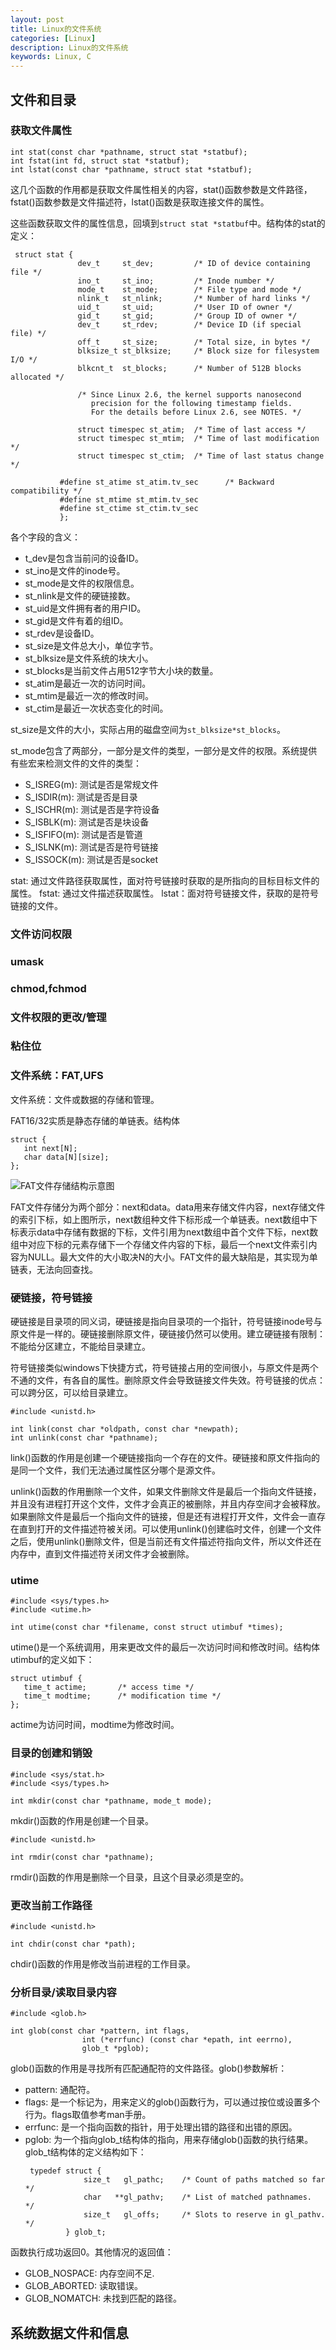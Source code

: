 ```yaml
---
layout: post
title: Linux的文件系统
categories: [Linux]
description: Linux的文件系统
keywords: Linux, C
---
```


## 文件和目录

### 获取文件属性

```
int stat(const char *pathname, struct stat *statbuf);
int fstat(int fd, struct stat *statbuf);
int lstat(const char *pathname, struct stat *statbuf);
```
这几个函数的作用都是获取文件属性相关的内容，stat()函数参数是文件路径，fstat()函数参数是文件描述符，lstat()函数是获取连接文件的属性。

这些函数获取文件的属性信息，回填到`struct stat *statbuf`中。结构体的stat的定义：
```
 struct stat {
               dev_t     st_dev;         /* ID of device containing file */
               ino_t     st_ino;         /* Inode number */
               mode_t    st_mode;        /* File type and mode */
               nlink_t   st_nlink;       /* Number of hard links */
               uid_t     st_uid;         /* User ID of owner */
               gid_t     st_gid;         /* Group ID of owner */
               dev_t     st_rdev;        /* Device ID (if special file) */
               off_t     st_size;        /* Total size, in bytes */
               blksize_t st_blksize;     /* Block size for filesystem I/O */
               blkcnt_t  st_blocks;      /* Number of 512B blocks allocated */

               /* Since Linux 2.6, the kernel supports nanosecond
                  precision for the following timestamp fields.
                  For the details before Linux 2.6, see NOTES. */

               struct timespec st_atim;  /* Time of last access */
               struct timespec st_mtim;  /* Time of last modification */
               struct timespec st_ctim;  /* Time of last status change */

           #define st_atime st_atim.tv_sec      /* Backward compatibility */
           #define st_mtime st_mtim.tv_sec
           #define st_ctime st_ctim.tv_sec
           };
```
各个字段的含义：
- t_dev是包含当前问的设备ID。
- st_ino是文件的inode号。
- st_mode是文件的权限信息。
- st_nlink是文件的硬链接数。
- st_uid是文件拥有者的用户ID。
- st_gid是文件有着的组ID。
- st_rdev是设备ID。
- st_size是文件总大小，单位字节。
- st_blksize是文件系统的块大小。
- st_blocks是当前文件占用512字节大小块的数量。
- st_atim是最近一次的访问时间。
- st_mtim是最近一次的修改时间。
- st_ctim是最近一次状态变化的时间。

st_size是文件的大小，实际占用的磁盘空间为`st_blksize*st_blocks`。

st_mode包含了两部分，一部分是文件的类型，一部分是文件的权限。系统提供有些宏来检测文件的文件的类型：
- S_ISREG(m): 测试是否是常规文件
- S_ISDIR(m): 测试是否是目录
- S_ISCHR(m): 测试是否是字符设备
- S_ISBLK(m): 测试是否是块设备
- S_ISFIFO(m): 测试是否是管道
- S_ISLNK(m): 测试是否是符号链接
- S_ISSOCK(m): 测试是否是socket

stat: 通过文件路径获取属性，面对符号链接时获取的是所指向的目标目标文件的属性。
fstat: 通过文件描述获取属性。
lstat：面对符号链接文件，获取的是符号链接的文件。

### 文件访问权限

### umask

### chmod,fchmod

### 文件权限的更改/管理

### 粘住位

### 文件系统：FAT,UFS

文件系统：文件或数据的存储和管理。

FAT16/32实质是静态存储的单链表。结构体
```
struct {
   int next[N];
   char data[N][size];
};
```
![FAT文件存储结构示意图]()

FAT文件存储分为两个部分：next和data。data用来存储文件内容，next存储文件的索引下标，如上图所示，next数组种文件下标形成一个单链表。next数组中下标表示data中存储有数据的下标，文件引用为next数组中首个文件下标，next数组中对应下标的元素存储下一个存储文件内容的下标，最后一个next文件索引内容为NULL。最大文件的大小取决N的大小。FAT文件的最大缺陷是，其实现为单链表，无法向回查找。

### 硬链接，符号链接

硬链接是目录项的同义词，硬链接是指向目录项的一个指针，符号链接inode号与原文件是一样的。硬链接删除原文件，硬链接仍然可以使用。建立硬链接有限制：不能给分区建立，不能给目录建立。

符号链接类似windows下快捷方式，符号链接占用的空间很小，与原文件是两个不通的文件，有各自的属性。删除原文件会导致链接文件失效。符号链接的优点：可以跨分区，可以给目录建立。

```
#include <unistd.h>

int link(const char *oldpath, const char *newpath);
int unlink(const char *pathname);
```
link()函数的作用是创建一个硬链接指向一个存在的文件。硬链接和原文件指向的是同一个文件，我们无法通过属性区分哪个是源文件。

unlink()函数的作用删除一个文件，如果文件删除文件是最后一个指向文件链接，并且没有进程打开这个文件，文件才会真正的被删除，并且内存空间才会被释放。如果删除文件是最后一个指向文件的链接，但是还有进程打开文件，文件会一直存在直到打开的文件描述符被关闭。可以使用unlink()创建临时文件，创建一个文件之后，使用unlink()删除文件，但是当前还有文件描述符指向文件，所以文件还在内存中，直到文件描述符关闭文件才会被删除。

### utime

```
#include <sys/types.h>
#include <utime.h>

int utime(const char *filename, const struct utimbuf *times);
```

utime()是一个系统调用，用来更改文件的最后一次访问时间和修改时间。结构体utimbuf的定义如下：
```
struct utimbuf {
   time_t actime;       /* access time */
   time_t modtime;      /* modification time */
};
```
actime为访问时间，modtime为修改时间。

### 目录的创建和销毁

```
#include <sys/stat.h>
#include <sys/types.h>

int mkdir(const char *pathname, mode_t mode);
```

mkdir()函数的作用是创建一个目录。

```
#include <unistd.h>

int rmdir(const char *pathname);
```
rmdir()函数的作用是删除一个目录，且这个目录必须是空的。

### 更改当前工作路径

```
#include <unistd.h>

int chdir(const char *path);
```

chdir()函数的作用是修改当前进程的工作目录。

### 分析目录/读取目录内容

```
#include <glob.h>

int glob(const char *pattern, int flags,
                int (*errfunc) (const char *epath, int eerrno),
                glob_t *pglob);
```

glob()函数的作用是寻找所有匹配通配符的文件路径。glob()参数解析：

- pattern: 通配符。
- flags: 是一个标记为，用来定义的glob()函数行为，可以通过按位或设置多个行为。flags取值参考man手册。
- errfunc: 是一个指向函数的指针，用于处理出错的路径和出错的原因。
- pglob: 为一个指向glob_t结构体的指向，用来存储glob()函数的执行结果。glob_t结构体的定义结构如下：
  ```
   typedef struct {
               size_t   gl_pathc;    /* Count of paths matched so far  */
               char   **gl_pathv;    /* List of matched pathnames.  */
               size_t   gl_offs;     /* Slots to reserve in gl_pathv.  */
           } glob_t;
  ```

函数执行成功返回0。其他情况的返回值：
- GLOB_NOSPACE: 内存空间不足.
- GLOB_ABORTED: 读取错误。
- GLOB_NOMATCH: 未找到匹配的路径。

## 系统数据文件和信息

